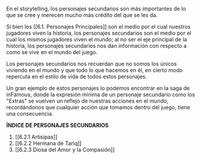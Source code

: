 
En el storytelling, los personajes secundarios son más importantes de lo que se cree y merecen mucho más crédito del que se les da.

Si bien los [[6.1. Personajes Principales]] son el medio por el cual nuestros jugadores viven la historia, los personajes secundarios son el medio por el cual los mismos jugadores viven el mundo; al no ser el eje principal de la historia, los personajes secundarios nos dan información con respecto a como se vive en el mundo del juego.

Los personajes secundarios nos recuerdan que no somos los únicos viviendo en el mundo y que todo lo que hacemos en él, en cierto modo repercuta en el estilo de vida de todos estos personajes.

Un gran ejemplo de estos personajes lo podemos encontrar en la saga de inFamous, donde la expresión mínima de un personaje secundario como los "Extras" se vuelven un reflejo de nuestras acciones en el mundo, recordándonos que cualquier acción que tomamos dentro del juego, tiene una consecuencia.

**ÍNDICE DE PERSONAJES SECUNDARIOS**
1. [[6.2.1 Artisipas]]
2. [[6.2.2 Hermana de Tariq]]
3. [[6.2.3 Diosa del Amor y la Compasión]]